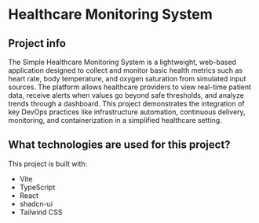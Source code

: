 # Healthcare Monitoring System

## Project info
The Simple Healthcare Monitoring System is a lightweight, web-based application
designed to collect and monitor basic health metrics such as heart rate, body
temperature, and oxygen saturation from simulated input sources. The platform
allows healthcare providers to view real-time patient data, receive alerts when values
go beyond safe thresholds, and analyze trends through a dashboard. This project
demonstrates the integration of key DevOps practices like infrastructure automation,
continuous delivery, monitoring, and containerization in a simplified healthcare
setting.

## What technologies are used for this project?
This project is built with:
- Vite
- TypeScript
- React
- shadcn-ui
- Tailwind CSS



